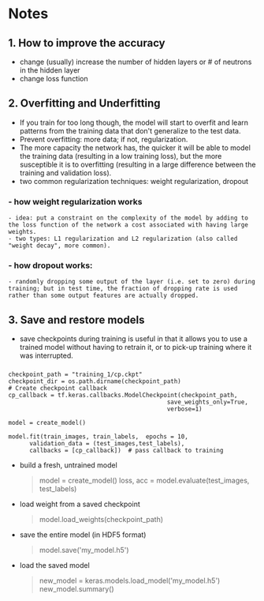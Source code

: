 # Notes

## 1. How to improve the accuracy
  - change (usually) increase the number of hidden layers or # of neutrons in the hidden layer
  - change loss function

## 2. Overfitting and Underfitting 
- If you train for too long though, the model will start to overfit and learn patterns from the training data that don't generalize to the test data. 
- Prevent overfitting: more data; if not, regularization. 
- The more capacity the network has, the quicker it will be able to model the training data (resulting in a low training loss), but the more susceptible it is to overfitting (resulting in a large difference between the training and validation loss).
- two common regularization techniques: weight regularization, dropout
### - how weight regularization works
    - idea: put a constraint on the complexity of the model by adding to the loss function of the network a cost associated with having large weights. 
    - two types: L1 regularization and L2 regularization (also called "weight decay", more common). 
### - how dropout works: 
    - randomly dropping some output of the layer (i.e. set to zero) during training; but in test time, the fraction of dropping rate is used rather than some output features are actually dropped. 


## 3. Save and restore models
- save checkpoints during training is useful in that it allows you to use a trained model without having to retrain it, or to pick-up training where it was interrupted. 
###  
    checkpoint_path = "training_1/cp.ckpt"
    checkpoint_dir = os.path.dirname(checkpoint_path)
    # Create checkpoint callback
    cp_callback = tf.keras.callbacks.ModelCheckpoint(checkpoint_path,
                                                 save_weights_only=True,
                                                 verbose=1)

    model = create_model()

    model.fit(train_images, train_labels,  epochs = 10,
          validation_data = (test_images,test_labels),
          callbacks = [cp_callback])  # pass callback to training
- build a fresh, untrained model
  > model = create_model()
  > loss, acc = model.evaluate(test_images, test_labels)
- load weight from a saved checkpoint
  > model.load_weights(checkpoint_path)
- save the entire model (in HDF5 format)
  > model.save('my_model.h5')
- load the saved model
  > new_model = keras.models.load_model('my_model.h5')
  > new_model.summary()
